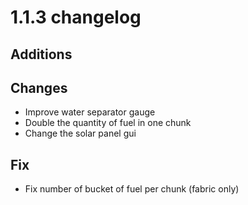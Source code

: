 # 1.1.3 changelog

## Additions


## Changes
- Improve water separator gauge
- Double the quantity of fuel in one chunk
- Change the solar panel gui

## Fix
- Fix number of bucket of fuel per chunk (fabric only)
